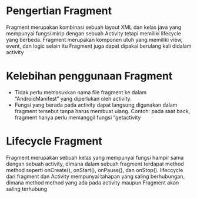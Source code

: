 # Pengertian Fragment
Fragment merupakan kombinasi sebuah layout XML dan kelas java yang mempunyai fungsi mirip dengan sebuah Activity tetapi memiliki lifecycle yang berbeda. Fragment merupakan komponen utuh yang memiliki view, event, dan logic selain itu
Fragment juga dapat dipakai berulang kali didalam activity 

# Kelebihan penggunaan Fragment
- Tidak perlu memasukkan nama file fragment ke dalam “AndroidManifest” yang diperlukan oleh activity.
- Fungsi yang berada pada activity dapat langsung digunakan dalam fragment tersebut tanpa harus membuat ulang. Contoh: pada saat back, fragment hanya perlu memanggil fungsi “getactivity

# Lifecycle Fragment
Fragment merupakan sebuah kelas yang mempunyai fungsi hampir sama dengan sebuah activity, dimana dalam sebuah fragment terdapat method method seperti onCreate(),  onStart(), onPause(), dan onStop(). lifeccycle dari fragment dan Activity mempunyai tahapan yang saling berhubungan, dimana  method method yang ada pada activity maupun Fragment akan saling terhubung


